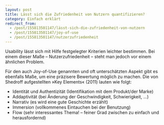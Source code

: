 ```yaml
---
layout: post
title: Lässt sich die Zufriedenheit von Nutzern quantifizieren?
category: Einfach erklärt
redirect_from:
  - /post/155813501147/lässt-sich-die-zufriedenheit-von-nutzern
  - /post/155813501147/joy-of-use
  - /post/155813501147/nutzerzufriedenheit
---
```


Usability lässt sich mit Hilfe festgelegter Kriterien leichter bestimmen. Bei einem dieser Maße – Nutzerzufriedenheit – steht man jedoch vor einem ähnlichen Problem.

Für den auch Joy-of-Use genannten und oft unterschätzten Aspekt gibt es ebenfalls Maße, um eine präzisere Bewertung möglich zu machen. Die von Shedroff aufgestellten »Key Elements« (2011) lauten wie folgt:

-   Identität und Authentizität (Identifikation mit dem Produkt/der Marke)
-   Addaptivität (bei Änderung der Geschwindigkeit, Schwierigkeit, ...)
-   Narrativ (es wird eine gute Geschichte erzählt)
-   Immersion (vollkommenes Eintauchen bei der Benutzung)
-   Flow (sehr interessantes Thema! – feiner Grad zwischen zu einfach und herausfordernd)
